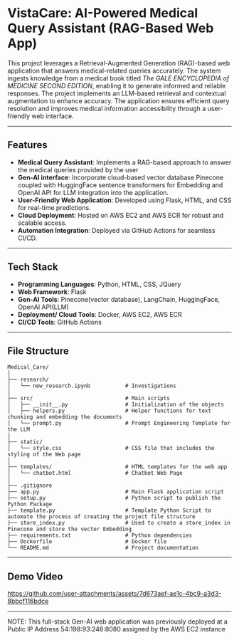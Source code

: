 # VistaCare: AI-Powered Medical Query Assistant (RAG-Based Web App)

This project leverages a Retrieval-Augmented Generation (RAG)-based web application that answers medical-related queries accurately. The system ingests knowledge from a medical book titled *The GALE ENCYCLOPEDIA of MEDICINE SECOND EDITION*, enabling it to generate informed and reliable responses. The project implements an LLM-based retrieval and contextual augmentation to enhance accuracy. The application ensures efficient query resolution and improves medical information accessibility through a user-friendly web interface. 

---

## Features  

- **Medical Query Assistant**: Implements a RAG-based approach to answer the medical queries provided by the user
- **Gen-AI interface**: Incorporate cloud-based vector database Pinecone coupled with HuggingFace sentence transformers for Embedding and OpenAI API for LLM integration into the application. 
- **User-Friendly Web Application**: Developed using Flask, HTML, and CSS for real-time predictions.  
- **Cloud Deployment**: Hosted on AWS EC2 and AWS ECR for robust and scalable access.  
- **Automation Integration**: Deployed via GitHub Actions for seamless CI/CD.  

---

## Tech Stack  

- **Programming Languages**: Python, HTML, CSS, JQuery
- **Web Framework**: Flask
- **Gen-AI Tools**: Pinecone(vector database), LangChain, HuggingFace, OpenAI API(LLM)
- **Deployment/ Cloud Tools**: Docker, AWS EC2, AWS ECR 
- **CI/CD Tools**: GitHub Actions  

---

## File Structure  

```plaintext
Medical_Care/
│
├── research/
│   └── new_research.ipynb           # Investigations
│                   
├── src/                             # Main scripts
│   ├── __init__.py                  # Initialization of the objects
│   ├── helpers.py                   # Helper functions for text chunking and embedding the documents
│   └── prompt.py                    # Prompt Engineering Template for the LLM
│
├── static/
│   └── style.css                    # CSS file that includes the styling of the Web page
│ 
├── templates/                       # HTML templates for the web app
│   └── chatbot.html                 # Chatbot Web Page
│
├── .gitignore
├── app.py                           # Main Flask application script
├── setup.py                         # Python script to publish the Python Package
├── template.py                      # Template Python Script to automate the process of creating the project file structure
├── store_index.py                   # Used to create a store_index in Pinecone and store the vector Embedding
├── requirements.txt                 # Python dependencies
├── Dockerfile                       # Docker file 
└── README.md                        # Project documentation

```
---
## Demo Video 
https://github.com/user-attachments/assets/7d673aef-ae1c-4bc9-a3d3-8bbcf116bdce

---
NOTE: This full-stack Gen-AI web application was previously deployed at a Public IP Address 54:198:93:248:8080 assigned by the AWS EC2 instance
